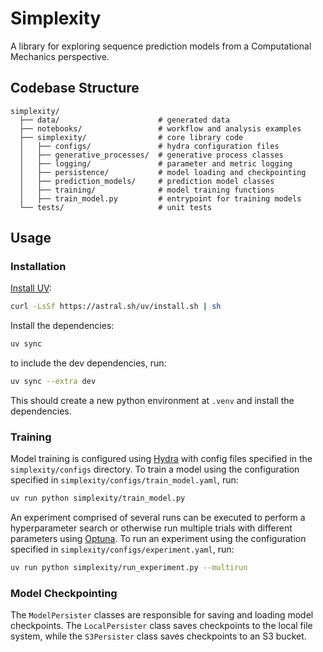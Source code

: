 # Simplexity

A library for exploring sequence prediction models from a Computational Mechanics perspective.

## Codebase Structure

```
simplexity/
  ├── data/                      # generated data
  ├── notebooks/                 # workflow and analysis examples
  ├── simplexity/                # core library code
  │   ├── configs/               # hydra configuration files
  │   ├── generative_processes/  # generative process classes
  │   ├── logging/               # parameter and metric logging
  │   ├── persistence/           # model loading and checkpointing
  │   ├── prediction_models/     # prediction model classes
  │   ├── training/              # model training functions
  │   ├── train_model.py         # entrypoint for training models
  └── tests/                     # unit tests
```

## Usage

### Installation

[Install UV](https://docs.astral.sh/uv/getting-started/installation/):

```bash
curl -LsSf https://astral.sh/uv/install.sh | sh
```

Install the dependencies:

```bash
uv sync
```

to include the dev dependencies, run:

```bash
uv sync --extra dev
```

This should create a new python environment at `.venv` and install the dependencies.

### Training

Model training is configured using [Hydra](https://hydra.cc/) with config files specified in the `simplexity/configs` directory. To train a model using the configuration specified in `simplexity/configs/train_model.yaml`, run:

```bash
uv run python simplexity/train_model.py
```

An experiment comprised of several runs can be executed to perform a hyperparameter search or otherwise run multiple trials with different parameters using [Optuna](https://optuna.org/). To run an experiment using the configuration specified in `simplexity/configs/experiment.yaml`, run:

```bash
uv run python simplexity/run_experiment.py --multirun
```

### Model Checkpointing

The `ModelPersister` classes are responsible for saving and loading model checkpoints. The `LocalPersister` class saves checkpoints to the local file system, while the `S3Persister` class saves checkpoints to an S3 bucket.
